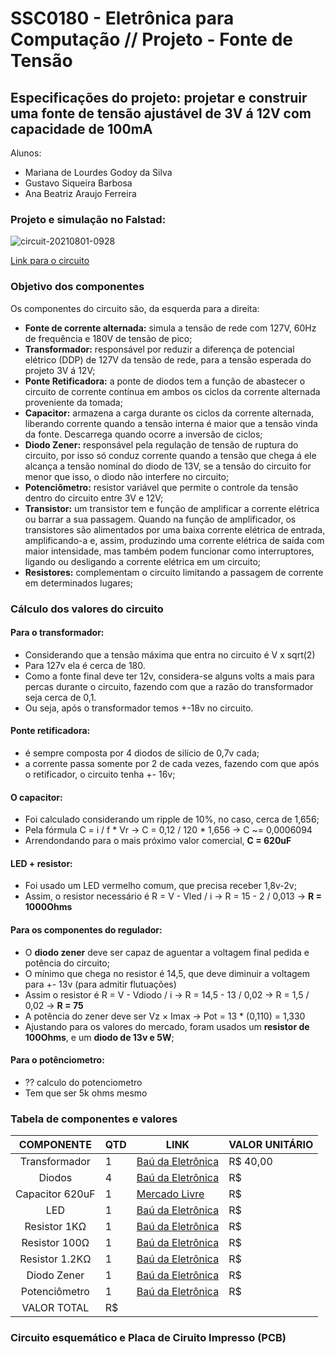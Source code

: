 # SSC0180 - Eletrônica para Computação // Projeto - Fonte de Tensão

## Especificações do projeto: projetar e construir uma fonte de tensão ajustável de 3V á 12V com capacidade de 100mA 

Alunos:
- Mariana de Lourdes Godoy da Silva
- Gustavo Siqueira Barbosa 
- Ana Beatriz Araujo Ferreira 

### Projeto e simulação no Falstad:

![circuit-20210801-0928](https://user-images.githubusercontent.com/32443360/127772648-b18b0ee1-d02a-4978-82b9-3e16def6467b.png)

[Link para o circuito](https://tinyurl.com/ydrcjp7r)

### Objetivo dos componentes

Os componentes do circuito são, da esquerda para a direita:
- **Fonte de corrente alternada:** simula a tensão de rede com 127V, 60Hz de frequência e 180V de tensão de pico;
- **Transformador:** responsável por reduzir a diferença de potencial elétrico (DDP) de 127V da tensão de rede, para a tensão esperada do projeto 3V á 12V;
- **Ponte Retificadora:** a ponte de diodos tem a função de abastecer o circuito de corrente contínua em ambos os ciclos da corrente alternada proveniente da tomada; 
- **Capacitor:** armazena a carga durante os ciclos da corrente alternada, liberando corrente quando a tensão interna é maior que a tensão vinda da fonte. Descarrega quando ocorre a inversão de ciclos;
- **Diodo Zener:** responsável pela regulação de tensão de ruptura do circuito, por isso só conduz corrente quando a tensão que chega á ele alcança a tensão nominal do diodo de 13V, se a tensão do circuito for menor que isso, o diodo não interfere no circuito;
- **Potenciômetro:** resistor variável que permite o controle da tensão dentro do circuito entre 3V e 12V;
- **Transistor:** um transistor tem e função de amplificar a corrente elétrica ou barrar a sua passagem. Quando na função de amplificador, os transistores são alimentados por uma baixa corrente elétrica de entrada, amplificando-a e, assim, produzindo uma corrente elétrica de saída com maior intensidade, mas também podem funcionar como interruptores, ligando ou desligando a corrente elétrica em um circuito;
- **Resistores:** complementam o circuito limitando a passagem de corrente em determinados lugares;

### Cálculo dos valores do circuito

#### Para o transformador:
  -  Considerando que a tensão máxima que entra no circuito é V x sqrt(2)
  -  Para 127v ela é cerca de 180.
  -  Como a fonte final deve ter 12v, considera-se alguns volts a mais para percas durante o circuito, fazendo com que a razão do transformador seja cerca de 0,1.
  -  Ou seja, após o transformador temos +-18v no circuito.
#### Ponte retificadora:
  -  é sempre composta por 4 diodos de silício de 0,7v cada;
  -  a corrente passa somente por 2 de cada vezes, fazendo com que após o retificador, o circuito tenha +- 16v;
#### O capacitor:
  - Foi calculado considerando um ripple de 10%, no caso, cerca de 1,656;
  - Pela fórmula C = i / f * Vr -> C = 0,12 / 120 * 1,656 -> C ~= 0,0006094
  - Arrendondando para o mais próximo valor comercial, **C = 620uF**
#### LED + resistor:
  - Foi usado um LED vermelho comum, que precisa receber 1,8v-2v;
  - Assim, o resistor necessário é R = V - Vled / i -> R = 15 - 2 / 0,013 -> **R = 1000Ohms**
 #### Para os componentes do regulador:
  - O **diodo zener** deve ser capaz de aguentar a voltagem final pedida e potência do circuito;
  - O mínimo que chega no resistor é 14,5, que deve diminuir a voltagem para +- 13v (para admitir flutuações)
  - Assim o resistor é R = V - Vdiodo / i -> R = 14,5 - 13 / 0,02 -> R = 1,5 / 0,02 -> **R = 75**
  - A potência do zener deve ser Vz × Imax -> Pot = 13 * (0,110) = 1,330 
  - Ajustando para os valores do mercado, foram usados um **resistor de 100Ohms**, e um **diodo de 13v e 5W**;
#### Para o potênciometro:
  - ?? calculo do potenciometro
  - Tem que ser 5k ohms mesmo


### Tabela de componentes e valores
|        COMPONENTE        |QTD| LINK | VALOR UNITÁRIO |
|:------------------------:|---|------|----------------|
| Transformador            | 1 |[Baú da Eletrônica](https://eletronicagpl.com.br/produto/transformador-hayama-181-18v18v-1a-bivolt/)| R$ 40,00  |
| Diodos                   | 4 |[Baú da Eletrônica](https://www.baudaeletronica.com.br/diodo-1n4004.html) | R$    |
| Capacitor 620uF          | 1 |[Mercado Livre](https://produto.mercadolivre.com.br/MLB-1777842290-capacitor-eletrolitico-7x-680uf-x-25v-3x-470uf-x-25v-105-_JM#position=6&search_layout=grid&type=item&tracking_id=4ae0b597-7503-403c-a6e1-cb694ebc05a3) | R$    |
| LED                      | 1 |[Baú da Eletrônica](https://www.baudaeletronica.com.br/resistor-1k-5-1-4w.html)|R$    |
| Resistor 1KΩ             | 1 |[Baú da Eletrônica](https://www.baudaeletronica.com.br/resistor-1k-5-1-4w.html)     | R$    |
| Resistor 100Ω            | 1 |[Baú da Eletrônica](https://www.baudaeletronica.com.br/resistor-100r-5-1-4w.html)     | R$    |
| Resistor 1.2KΩ           | 1 |[Baú da Eletrônica](https://www.baudaeletronica.com.br/resistor-100r-5-1-4w.html)     | R$    |
| Diodo Zener              | 1 |[Baú da Eletrônica](https://www.baudaeletronica.com.br/diodo-zener-1n5350b-13v-5w.html)    | R$    |
| Potenciômetro            | 1 |[Baú da Eletrônica](https://www.baudaeletronica.com.br/potenciometro-linear-de-5k-5000.html)    | R$    |
|VALOR TOTAL               | R$ |

### Circuito esquemático e Placa de Ciruito Impresso (PCB)


